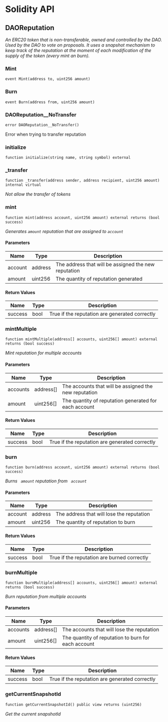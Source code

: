 # Solidity API

## DAOReputation

_An ERC20 token that is non-transferable, owned and controlled by the DAO.
Used by the DAO to vote on proposals.
It uses a snapshot mechanism to keep track of the reputation at the moment of
each modification of the supply of the token (every mint an burn)._

### Mint

```solidity
event Mint(address to, uint256 amount)
```

### Burn

```solidity
event Burn(address from, uint256 amount)
```

### DAOReputation__NoTransfer

```solidity
error DAOReputation__NoTransfer()
```

Error when trying to transfer reputation

### initialize

```solidity
function initialize(string name, string symbol) external
```

### _transfer

```solidity
function _transfer(address sender, address recipient, uint256 amount) internal virtual
```

_Not allow the transfer of tokens_

### mint

```solidity
function mint(address account, uint256 amount) external returns (bool success)
```

_Generates `amount` reputation that are assigned to `account`_

#### Parameters

| Name | Type | Description |
| ---- | ---- | ----------- |
| account | address | The address that will be assigned the new reputation |
| amount | uint256 | The quantity of reputation generated |

#### Return Values

| Name | Type | Description |
| ---- | ---- | ----------- |
| success | bool | True if the reputation are generated correctly |

### mintMultiple

```solidity
function mintMultiple(address[] accounts, uint256[] amount) external returns (bool success)
```

_Mint reputation for multiple accounts_

#### Parameters

| Name | Type | Description |
| ---- | ---- | ----------- |
| accounts | address[] | The accounts that will be assigned the new reputation |
| amount | uint256[] | The quantity of reputation generated for each account |

#### Return Values

| Name | Type | Description |
| ---- | ---- | ----------- |
| success | bool | True if the reputation are generated correctly |

### burn

```solidity
function burn(address account, uint256 amount) external returns (bool success)
```

_Burns ` amount` reputation from ` account`_

#### Parameters

| Name | Type | Description |
| ---- | ---- | ----------- |
| account | address | The address that will lose the reputation |
| amount | uint256 | The quantity of reputation to burn |

#### Return Values

| Name | Type | Description |
| ---- | ---- | ----------- |
| success | bool | True if the reputation are burned correctly |

### burnMultiple

```solidity
function burnMultiple(address[] accounts, uint256[] amount) external returns (bool success)
```

_Burn reputation from multiple accounts_

#### Parameters

| Name | Type | Description |
| ---- | ---- | ----------- |
| accounts | address[] | The accounts that will lose the reputation |
| amount | uint256[] | The quantity of reputation to burn for each account |

#### Return Values

| Name | Type | Description |
| ---- | ---- | ----------- |
| success | bool | True if the reputation are generated correctly |

### getCurrentSnapshotId

```solidity
function getCurrentSnapshotId() public view returns (uint256)
```

_Get the current snapshotId_


